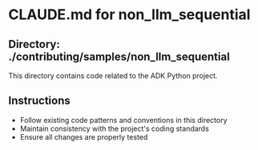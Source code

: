 # CLAUDE.md for non_llm_sequential

## Directory: ./contributing/samples/non_llm_sequential

This directory contains code related to the ADK Python project.

## Instructions
- Follow existing code patterns and conventions in this directory
- Maintain consistency with the project's coding standards
- Ensure all changes are properly tested
